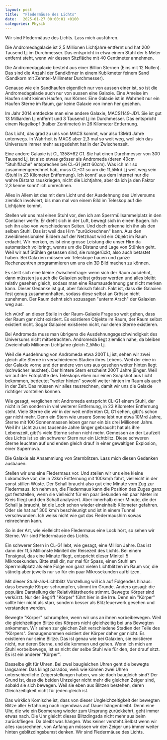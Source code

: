 ```yaml
---
layout: post
title:  "Fledermäuse des Lichts"
date:   2025-01-27 00:00:01 +0100
categories: Physik
---
```

Wir sind Fledermäuse des Lichts. Lass mich ausführen.

Die Andromedagalaxie ist 2,5 Millionen Lichtjahre entfernt und hat 200 Tausend Lj im Durchmesser. Das entspricht in etwa einem Stuhl der 5 Meter entfernt steht, wenn wir dessen Sitzfläche mit 40 Centimeter annehmen.

Die Andromedagalaxie besteht aus einer Billion Sternen (Eins mit 12 Nullen). Das sind die Anzahl der Sandkörner in einem Kubikmeter feinem Sand (Sandkorn mit Zehntel-Millimeter Durchmesser).

Genauso wie ein Sandhaufen eigentlich nur von aussen einer ist, so ist die Andromedagalaxie auch nur von aussen eine Galaxie. Eine Ameise im Haufen sieht keinen Haufen, nur Körner. Eine Galaxie ist in Wahrheit nur ein Haufen Sterne im Raum, gar keine Galaxie von innen her gesehen.

Im Jahr 2014 entdeckte man eine andere Galaxie, MACS1149-JD1. Sie ist gut 13 Milliarden Lj entfernt und 3 Tausend Lj im Durchmesser. Das entspricht einem Nagelkopf (halber Zentimeter) in 26 Kilometer Entfernung.

Das Licht, das grad zu uns von MACS kommt, war also 13Mrd Jahre unterwegs. In Wahrheit is MACS aber 2,3 mal so weit weg, weil sich das Universum immer mehr ausgedehnt hat in der Zwischenzeit.

Eine andere Galaxie ist CL 1358+62 G1. Sie hat einen Durchmesser von 300 Tausend Lj, ist also etwas grösser als Andromeda (deren 40cm "Stuhlfläche" entsprechen bei CL-G1 jetzt 60cm). Was ich mir so zusammengerechnet hab, muss CL-G1 so um die 11,5Mrd Lj weit weg sein (Stuhl in 23 Kilometer Entfernung). Ich konnt’ aus dem Internet nur die wahre Distanz rauskriegen, nicht die Lichtjahre, aber da ich ja den Faktor 2,3 kenne konnt’ ich umrechnen.

Alles in Allem ist das mit dem Licht und der Ausdehnung des Universums ziemlich involviert, bis man mal von einem Bild im Teleskop auf die Lichtjahre kommt.

Stellen wir uns mal einen Stuhl vor, den ich am Sperrmüllsammelplatz in den Container werfe. Er dreht sich in der Luft, bewegt sich in einem Bogen. Ich seh ihn also von verschiedenen Seiten. Und doch erkenne ich ihn als den selben Stuhl. Das ist weil das Hirn "zurückrechnen" kann. Aus den zweidimensionalen Bildern auf der Netzhaut wird ein Objekt im Raum erdacht. Wir merken, es ist eine grosse Leistung die unser Hirn da automatisch vollbringt, wenns um die Distanz und Lage von Stühlen geht. Weil wir auf Stühlen gesessen sind, sie rumgerückt, also auch betastet haben. Bei Galaxien müssen wir Teleskope bauen und ganze Rechenzentren programmieren um uns ein 3D Bild machen zu können.

Es stellt sich eine kleine Zwischenfrage: wenn sich der Raum ausdehnt, dann müssten ja auch die Galaxien selbst grösser werden und alles bleibt relativ gesehen gleich, sodass man eine Raumausdehnung gar nicht merken kann. Dieser Gedanke ist gut, aber fakisch falsch. Fakt ist, dass die Galaxien fest genug zusammenhalten, sodass diese selbst an Grösse nicht zunehmen. Der Raum dehnt sich sozusagen "unterm Arsch" der Galaxien weg aus.

Ich würd' an dieser Stelle in der Raum-Galaxie Frage so weit gehen, dass der Raum gar nicht existiert. Es existieren Objekte im Raum, der Raum selbst existiert nicht. Sogar Galaxien existieren nicht, nur deren Sterne existieren.

Bei Andromeda muss man übrigens die Ausdehnungsgeschwindigkeit des Universums nicht mitbetrachten. Andromeda liegt ziemlich nahe, da bleiben Zweieinhalb Millionen Lichtjahre gleich 2,5Mio Lj.

Weil die Ausdehnung von Andromeda etwa 200T Lj ist, sehen wir zwei gleich alte Sterne in verschiedenen Stadien ihres Lebens. Weil der eine in der Galaxie vorne und der andere von uns aus gesehen weiter hinten liegt (schwächer leuchtet). Der hintere Stern erscheint 200T Jahre jünger. Weil wir auf der Fotoplatte des Teleskops eben nur einen Snapshot aus Licht bekommen, bedeutet "weiter hinten" sowohl weiter hinten im Raum als auch in der Zeit. Das müssen wir alles rausrechnen, damit wir uns die Galaxie richtiger vorstellen können.

Wie gesagt, verglichen mit Andromeda entspricht CL-G1 einem Stuhl, der nicht in 5m sondern in viel weiterer Entfernung, in  23 Kilometer Entfernung steht. Viele Sterne die wir in der weit entfernten CL G1 sehen, gibt's schon gar nicht mehr. Denn ein Stern wie unsere Sonne lebt nur etwa 10Mrd Jahre, Sterne mit 100 Sonnenmassen leben gar nur ein bis drei Millionen Jahre. Weil ihr Licht zu uns tausende Jahre länger gebraucht hat als ihre Lebenszeit, gibt's viele Sterne schon nicht mehr. Gemessen an der Laufzeit des Lichts ist so ein schwerer Stern nur ein Lichtblitz. Diese schweren Sterne leuchten auf und enden gleich drauf in einer gewaltigen Explosion, einer Supernova.

Die Galaxie als Ansammlung von Sternblitzen. Lass mich diesen Gedanken ausbauen.

Stellen wir uns eine Fledermaus vor. Und stellen wir uns eine kleine Lokomotive vor, die in 23km Entfernung mit 100km/h fährt, vielleicht in der sonst stillen Wüste. Der Schall braucht also gut eine Minute vom Zug zur Fledermaus. Ich nehm an, die Fledermaus kann die Position des Zuges ganz gut feststellen, wenn sie vielleicht für ein paar Sekunden ein paar Meter im Kreis fliegt und den Schall analysiert. Aber innerhalb einer Minute, die der Schall ja braucht, ist die Lock schon wieder eineinhalb Kilometer gefahren. Oder sie hat auf 300 km/h beschleunigt und ist in einem Tunnel verschwunden. Ich weiss nicht wie gut das Fledermaushirn sowas reinrechnen kann.

So in der Art, wie vielleicht eine Fledermaus eine Lock hört, so sehen wir Sterne. Wir sind Fledermäuse des Lichts.

Ein schwerer Stern in CL-G1 lebt, wie gesagt, eine Million Jahre. Das ist dann der 11,5 Millionste Miniteil der Reisezeit des Lichts. Bei einem Tonsignal, das eine Minute fliegt, entspricht dieser Miniteil 5 Mikrosekunden. Bitte stell dir, nur mal für Spass, einen Stuhl am Sperrmüllplatz als eine Folge von ganz vielen Lichtblitzen im Raum vor, die ständig aber jeweils nur so für ein paar Mikrosekunden aufblitzen.

Mit dieser Stuhl-als-Lichtblitz Vorstellung will ich auf Folgendes hinaus: dass bewegte Körper schrumpfen, stimmt im Grunde. Anders gesagt: die populäre Darstellung der Relativitätstheorie stimmt. Bewegte Körper sind verkürzt. Nur der Begriff "Körper" führt hier in die Irre. Denn ein "Körper" sollte hier nicht als starr, sondern besser als Blitzfeuerwerk gesehen und verstanden werden.

Bewegte "Körper" schrumpfen, wenn wir uns an ihnen vorbeibewegen. Weil die gleichzeitigen Blitze des Körpers nicht gleichzeitig bei uns Bewegten ankommen. Wir sehen zur gleichen Zeit verschiedene Stadien der Teile des "Körpers". Genaugenommen existiert der Körper daher gar nicht. Es existieren nur seine Blitze. Das ist genau wie bei Galaxien, sie existieren nicht, nur deren Sterne, und die kommen und gehen. Wenn ich mich am Stuhl vorbeibewege, ist es nicht der selbe Stuhl wie für den, der drauf sitzt. Es ist ein anderer "Körper".

Dasselbe gilt für Uhren. Bei zwei baugleichen Uhren geht die bewegte langsamer. Das klingt paradox, weil: wie können zwei Uhren unterschiedliche Zeigerstellungen haben, wo sie doch baugleich sind? Der Grund ist, dass die beiden Uhrzeiger nicht mehr die gleichen Zeiger sind, sobald sie sich bewegen. Weil sie eben aus Blitzen bestehen, deren Gleichzeitigkeit nicht für jeden gleich ist.

Das wirklich Komische ist, dass von dieser Ungleichzeitigkeit der bewegten Blitze aller Erfahrung nach irgendwas auf Dauer hängenbleibt. Denn eine Uhr, die wie ein Boomerang wieder zum Ursprung zurückkehrt, geht immer etwas nach. Die Uhr gleicht dieses Blitzdingsda nicht mehr aus beim zurückfliegen. Da bleibt was hängen. Was keiner versteht.Selbst wenn wir alles rausrechnen, von Anfang an müssen wir den Zeiger uns immer weiter hinten geblitzdingsbumst denken. Wir sind Fledermäuse des Lichts.
